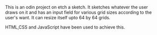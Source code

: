 This is an odin project on etch a sketch.
It sketches whatever the user draws on it and has an input field for various grid sizes according to the user's want.
It can resize itself upto 64 by 64 grids.

HTML,CSS and JavaScript have been used to achieve this.

